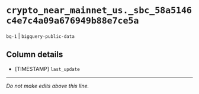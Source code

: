 # `crypto_near_mainnet_us._sbc_58a5146c4e7c4a09a676949b88e7ce5a`
`bq-1` | `bigquery-public-data`

## Column details
* [TIMESTAMP] `last_update`

-------------------------------------------------------------------------------
*Do not make edits above this line.*
